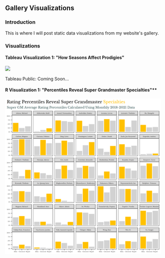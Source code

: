 ## Gallery Visualizations


### Introduction

This is where I will post static data visualizations from my website's gallery. 

### Visualizations

#### **Tableau Visualization 1: "How Seasons Affect Prodigies"**

![](https://github.com/larylc/Tableau-Visualizations/blob/main/How%20Seasons%20Affect%20Prodigies%20Picture.png)

Tableau Public: Coming Soon...


#### R Visualization 1: "Percentiles Reveal Super Grandmaster Specialties"**

![](https://github.com/larylc/Gallery-Visualizations/blob/main/Percentiles%20Reveal%20GM%20Specialties.png)
